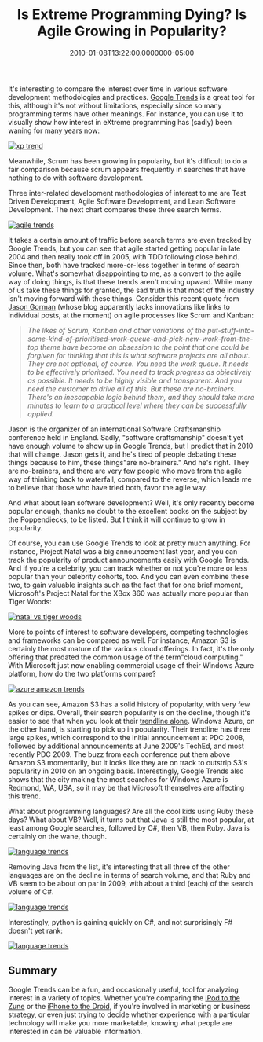 ﻿---
title: Is Extreme Programming Dying? Is Agile Growing in Popularity?
date: "2010-01-08T13:22:00.0000000-05:00"
description: It's interesting to compare the interest over time in various
featuredImage: img/is-extreme-programming-dying-is-agile-growing-in-popularity-featured.png
---

It's interesting to compare the interest over time in various software development methodologies and practices. [Google Trends](http://google.com/trends) is a great tool for this, although it's not without limitations, especially since so many programming terms have other meanings. For instance, you can use it to visually show how interest in eXtreme programming has (sadly) been waning for many years now:

[![xp trend](/img/xp-trend.png)](https://www.google.com/trends?q=extreme+programming&ctab=0&geo=all&date=all&sort=0)

Meanwhile, Scrum has been growing in popularity, but it's difficult to do a fair comparison because scrum appears frequently in searches that have nothing to do with software development.

Three inter-related development methodologies of interest to me are Test Driven Development, Agile Software Development, and Lean Software Development. The next chart compares these three search terms.

[![agile trends](/img/agile-trends.png)](https://www.google.com/trends?q=test+driven+development,+agile+software+development,+lean+software+development,+scrum+software+development&ctab=0&geo=all&date=all&sort=0)

It takes a certain amount of traffic before search terms are even tracked by Google Trends, but you can see that agile started getting popular in late 2004 and then really took off in 2005, with TDD following close behind. Since then, both have tracked more-or-less together in terms of search volume. What's somewhat disappointing to me, as a convert to the agile way of doing things, is that these trends aren't moving upward. While many of us take these things for granted, the sad truth is that most of the industry isn't moving forward with these things. Consider this recent quote from [Jason Gorman](http://parlezuml.com/blog) (whose blog apparently lacks innovations like links to individual posts, at the moment) on agile processes like Scrum and Kanban:

> *The likes of Scrum, Kanban and other variations of the put-stuff-into-some-kind-of-prioritised-work-queue-and-pick-new-work-from-the-top theme have become an obsession to the point that one could be forgiven for thinking that this is what software projects are all about.
> They are not optional, of course. You need the work queue. It needs to be effectively prioritsed. You need to track progress as objectively as possible. It needs to be highly visible and transparent. And you need the customer to drive all of this.
> But these are no-brainers. There's an inescapable logic behind them, and they should take mere minutes to learn to a practical level where they can be successfully applied.*

Jason is the organizer of an international Software Craftsmanship conference held in England. Sadly, "software craftsmanship" doesn't yet have enough volume to show up in Google Trends, but I predict that in 2010 that will change. Jason gets it, and he's tired of people debating these things because to him, these things"are no-brainers." And he's right. They are no-brainers, and there are very few people who move from the agile way of thinking back to waterfall, compared to the reverse, which leads me to believe that those who have tried both, favor the agile way.

And what about lean software development? Well, it's only recently become popular enough, thanks no doubt to the excellent books on the subject by the Poppendiecks, to be listed. But I think it will continue to grow in popularity.

Of course, you can use Google Trends to look at pretty much anything. For instance, Project Natal was a big announcement last year, and you can track the popularity of product announcements easily with Google Trends. And if you're a celebrity, you can track whether or not you're more or less popular than your celebrity cohorts, too. And you can even combine these two, to gain valuable insights such as the fact that for one brief moment, Microsoft's Project Natal for the XBox 360 was actually more popular than Tiger Woods:

[![natal vs tiger woods](/img/natal-tiger-woods.png)](https://www.google.com/trends?q=project+natal,+tiger+woods&ctab=0&geo=all&date=ytd&sort=0)

More to points of interest to software developers, competing technologies and frameworks can be compared as well. For instance, Amazon S3 is certainly the most mature of the various cloud offerings. In fact, it's the only offering that predated the common usage of the term"cloud computing." With Microsoft just now enabling commercial usage of their Windows Azure platform, how do the two platforms compare?

[![azure amazon trends](/img/azure-amazon-trends.png)](https://www.google.com/trends?q=windows+azure,+amazon+s3,+cloud+computing&ctab=0&geo=all&date=all&sort=0)

As you can see, Amazon S3 has a solid history of popularity, with very few spikes or dips. Overall, their search popularity is on the decline, though it's easier to see that when you look at their [trendline alone](https://www.google.com/trends?q=amazon+s3&ctab=0&geo=all&date=all&sort=0). Windows Azure, on the other hand, is starting to pick up in popularity. Their trendline has three large spikes, which correspond to the initial announcement at PDC 2008, followed by additional announcements at June 2009's TechEd, and most recently PDC 2009. The buzz from each conference put them above Amazon S3 momentarily, but it looks like they are on track to outstrip S3's popularity in 2010 on an ongoing basis. Interestingly, Google Trends also shows that the city making the most searches for Windows Azure is Redmond, WA, USA, so it may be that Microsoft themselves are affecting this trend.

What about programming languages? Are all the cool kids using Ruby these days? What about VB? Well, it turns out that Java is still the most popular, at least among Google searches, followed by C#, then VB, then Ruby. Java is certainly on the wane, though.

[![language trends](/img/language-trends.png)](https://www.google.com/trends?q=ruby+programming,++java+programming,+c%23+programming,+vb+programming&ctab=0&geo=all&date=all&sort=0)

Removing Java from the list, it's interesting that all three of the other languages are on the decline in terms of search volume, and that Ruby and VB seem to be about on par in 2009, with about a third (each) of the search volume of C#.

[![language trends](/img/language-trends-2.png)](https://www.google.com/trends?q=ruby+programming,+c%23+programming,+vb+programming&ctab=0&geo=all&date=ytd&sort=0)

Interestingly, python is gaining quickly on C#, and not surprisingly F# doesn't yet rank:

[![language trends](/img/language-trends-3.png)](https://www.google.com/trends?q=+c%23+programming,++python+programming,+f%23+programming&ctab=0&geo=all&date=ytd&sort=0)

## Summary

Google Trends can be a fun, and occasionally useful, tool for analyzing interest in a variety of topics. Whether you're comparing the [iPod to the Zune](https://www.google.com/trends?q=ipod,+zune&ctab=0&geo=all&date=ytd&sort=0) or the [iPhone to the Droid](https://www.google.com/trends?q=iphone,+droid&ctab=0&geo=all&date=ytd&sort=0), if you're involved in marketing or business strategy, or even just trying to decide whether experience with a particular technology will make you more marketable, knowing what people are interested in can be valuable information.

